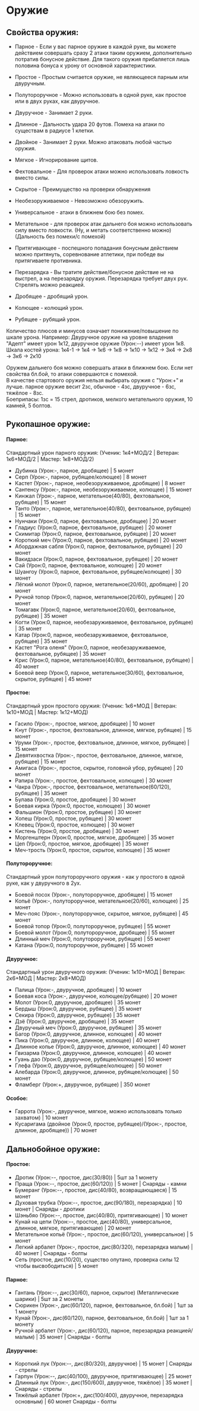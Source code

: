 # Оружие

## Свойства оружия:
* Парное - Если у вас парное оружие в каждой руке, вы можете действием совершать сразу 2 атаки таким оружием, дополнительно потратив бонусное действие. Для такого оружия прибаляется лишь половина бонуса к урону от основной характеристики.
* Простое - Простым считается оружие, не являющееся парным или двуручным.
* Полутороручное - Можно использовать в одной руке, как простое или в двух руках, как двуручное.
* Двуручное - Занимает 2 руки. 

* Длинное - Дальность удара 20 футов. Помеха на атаки по существам в радиусе 1 клетки. 
* Двойное - Занимает 2 руки. Можно атаковать любой частью оружия.
* Мягкое - Игнорирование щитов.
* Фехтовальное - Для проверок атаки можно использовать ловкость вместо силы.
* Скрытое - Преимущество на проверки обнаружения
* Необезоруживаемое - Невозможно обезоружить.

* Универсальное - атаки в ближнем бою без помех.
* Метательное - для проверок атак дальнего боя можно использовать силу вместо ловкости. (Ну, и метать соответственно можно) (Дальность без помехи/с помехой)
* Притягивающее - поспешного попадания бонусным действием можно притянуть, соревнование атлетики, при победе вы притягиваете противника.
* Перезарядка - Вы тратите действие/бонусное действие не на выстрел, а на перезарядку оружия. Перезарядка требует двух рук. Стрелять можно реакцией.

* Дробящее - дробящий урон.
* Колющее - колющий урон.
* Рубящее - рубящий урон.

Количество плюсов и минусов означает понижение/повышение по шкале урона.
Например: Двуручное оружие на уровне владения "Адепт" имеет урон 1к12, двуручное оружие (Урон:--) имеет урон 1к8.
Шкала костей урона:
1к4-1 -> 1к4 -> 1к6 -> 1к8 -> 1к10 -> 1к12 -> 3к4 -> 2к8 -> 3к6 -> 2к10

Оружем дальнего боя можно совершать атаки в ближнем бою. Если нет свойства бл.бой, то атаки совершаются с помехой.  
В качестве стартового оружия нельзя выбирать оружия с "Урон:+" и лучше.
парное оружие весит 2зс, обычное - 4зс, двуручное - 6зс, тяжёлое - 8зс.  
Боеприпасы: 1зс = 15 стрел, дротиков, мелкого метательного оружия, 10 камней, 5 болтов.  

## Рукопашное оружие:

#### Парное:  
Стандартный урон парного оружия: (Ученик: 1к4+МОД/2 | Ветеран: 1к6+МОД/2 | Мастер: 1к8+МОД/2)  

* Дубинка               (Урон:-, парное, дробящее) | 5 монет
* Серп                  (Урон:-, парное, рубящее/колющее) | 8 монет
* Кастет                (Урон:-, парное, необезоруживаемое, дробящее) | 8 монет
* Сантенсу              (Урон:-, парное, необезоруживаемое, колющее) | 15 монет
* Кинжал                (Урон:-, парное, метательное(40/80), фехтовальное, рубящее) | 15 монет
* Танто                 (Урон:-, парное, метательное(40/80), фехтовальное, рубящее) | 15 монет
* Нунчаки               (Урон:0, парное, фехтовальное, дробящее) | 20 монет
* Гладиус               (Урон:0, парное, фехтовальное, рубящее) | 20 монет
* Скимитар              (Урон:0, парное, фехтовальное, рубящее) | 20 монет
* Короткий меч          (Урон:0, парное, фехтовальное, рубящее) | 20 монет
* Абордажная сабля      (Урон:0, парное, фехтовальное, рубящее) | 20 монет
* Вакидзаси             (Урон:0, парное, фехтовальное, рубящее) | 20 монет
* Сай                   (Урон:0, парное, фехтовальное, колющее) | 20 монет
* Шуангоу               (Урон:0, парное, фехтовальное, рубящее/колющее) | 30 монет
* Лёгкий молот          (Урон:0, парное, метательное(20/60), дробящее) | 20 монет
* Ручной топор          (Урон:0, парное, метательное(20/60), рубящее) | 20 монет
* Томагавк              (Урон:0, парное, метательное(20/60), фехтовальное, рубящее) | 35 монет
* Когти                 (Урон:0, парное, необезаруживаемое, фехтовальное, рубящее) | 35 монет
* Катар                 (Урон:0, парное, необезаруживаемое, фехтовальное, рубящее) | 35 монет
* Кастет "Рога оленя"   (Урон:0, парное, необезаруживаемое, фехтовальное, рубящее) | 35 монет
* Крис                  (Урон:0, парное, метательное(40/80), фехтовальное, рубящее) | 40 монет
* Боевой веер           (Урон:0, парное, метательное(30/60), фехтовальное, скрытое, рубящее) | 45 монет

#### Простое:  
Стандартный урон простого оружия: (Ученик: 1к6+МОД | Ветеран: 1к10+МОД | Мастер: 1к12+МОД)  

* Гасило                (Урон:-, простое, мягкое, дробящее) | 10 монет
* Кнут                  (Урон:-, простое, фехтовальное, длинное, мягкое, рубящее) | 15 монет
* Уруми                 (Урон:-, простое, фехтовальное, длинное, мягкое, рубящее) | 15 монет
* Девятихвостка         (Урон:-, простое, фехтовальное, длинное, мягкое, рубящее) | 15 монет
* Амигаса               (Урон:-, простое, скрытое, головной убор, рубящее) | 20 монет
* Рапира                (Урон:-, простое, фехтовальное, колющее) | 30 монет
* Чакра                 (Урон:-, простое, фехтовальное, метательное(60/120), рубящее) | 35 монет
* Булава                (Урон:0, простое, дробящее) | 30 монет
* Боевая кирка          (Урон:0, простое, колющее) | 30 монет
* Фальшион              (Урон:0, простое, рубящее) | 30 монет
* Хопеш                 (Урон:0, простое, рубящее) | 30 монет
* Клевец                (Урон:0, простое, колющее) | 30 монет
* Кистень               (Урон:0, простое, дробящее)  | 30 монет
* Моргенштерн           (Урон:0, простое, мягкое, дробящее) | 35 монет
* Цеп                   (Урон:0, простое, мягкое, дробящее) | 35 монет
* Меч-трость            (Урон:0, простое, скрытое, колющее) | 35 монет

#### Полутороручное:
Стандартный урон полутороручного оружия - как у простого в одной руке, как у двуручного в 2ух.

* Боевой посох          (Урон:-, полутороручное, дробящее) | 15 монет
* Копьё                 (Урон:-, полутороручное, метательное(20/60), колющее) | 25 монет
* Меч-пояс              (Урон:-, полутороручное, скрытое, мягкое, рубящее) | 45 монет
* Боевой топор          (Урон:0, полутороручное, рубящее) | 55 монет
* Боевой молот          (Урон:0, полутороручное, дробящее) | 55 монет
* Длинный меч           (Урон:0, полутороручное, рубящее) | 55 монет
* Катана                (Урон:0, полутороручное, рубящее) | 55 монет

#### Двуручное:
Стандартный урон двуручного оружия: (Ученик: 1к10+МОД | Ветеран: 2к6+МОД | Мастер: 2к8+МОД)  


* Палица                (Урон:-, двуручное, дробящее) | 10 монет
* Боевая коса           (Урон:-, двуручное, колющее/рубящее) | 20 монет
* Молот                 (Урон:0, двуручное, дробящее) | 35 монет
* Бердыш                (Урон:0, двуручное, рубящее) | 35 монет
* Секира                (Урон:0, двуручное, рубящее) | 35 монет
* Дзё                   (Урон:0, двуручное, дробящее) | 35 монет
* Двуручный меч         (Урон:0, двуручное, рубящее)  | 35 монет
* Багор                 (Урон:0, двуручное, длинное, колющее) | 40 монет
* Пика                  (Урон:0, двуручное, длинное, колющее) | 40 монет
* Длинное копье         (Урон:0, двуручное, длинное, колющее) | 40 монет
* Гвизарма              (Урон:0, двуручное, длинное, колющее) | 40 монет
* Гуань дао             (Урон:0, двуручное, рубящее/колющее) | 50 монет
* Глефа                 (Урон:0, двуручное, рубящее/колющее) | 50 монет
* Алебарда              (Урон:0, двуручное, длинное, рубящее/колющее) | 50 монет
* Фламберг              (Урон:+, двуручное, рубящее) | 350 монет

#### Особое:

* Гаррота               (Урон:-, двуручное, мягкое, можно использовать только захватом) | 10 монет
* Кусаригама            (двойное (Урон:0, простое, рубящее)/(Урон:-, простое, длинное, дробящее)) | 70 монет

## Дальнобойное оружие:

#### Простое:
* Дротик                (Урон:--, простое, дис(30/80)) | 5шт за 1 монету
* Праща                 (Урон:--, простое, дис(60/120)) | 5 монет  |    Снаряды - камни
* Бумеранг              (Урон:--, простое, дис(40/80), возвращающаеся) | 15 монет
* Духовая трубка        (Урон:--, простое, дис(90/180), перезарядка) | 10 монет |   Снаряды - дротики
* Шэньбяо               (Урон:--, простое, дис(40/80), притягивающее) | 10 монет
* Кунай на цепи         (Урон:--, простое, дис(40/80), универсальное, длинное, мягкое, притягивающее) | 20 монет
* Метательное копьё     (Урон:-, простое, дис(60/120), универсальное) | 5 монет
* Легкий арбалет        (Урон:-, простое, дис(80/320), перезарядка малым) | 40 монет |	Снаряды - болты
* Сеть                  (простое, дис(10/20), существо опутано, проверка силы 12 чтобы высвободиться) | 5 монет

#### Парное:
* Гантань               (Урон:--, дис(30/60),  парное, скрытое) (Металлические шарики) | 5шт за 2 монеты
* Сюрикен               (Урон:-, дис(60/120), парное, фехтовальное, бл.бой) | 1шт за 1 монету
* Кунай                 (Урон:-, дис(60/120), парное, фехтовальное, бл.бой) | 1шт за 1 монету
* Ручной арбалет        (Урон:-, дис(60/120), парное, перезарядка реакцией/малым) | 35 монет |	  Снаряды - болты

#### Двуручное:
* Короткий лук          (Урон:--, дис(80/320), двуручное) | 15 монет |	Снаряды - стрелы
* Гарпун                (Урон:--, дис(40/100), двуручное, притягивающее) | 25 монет
* Длинный лук           (Урон:-, дис(150/600), двуручное, тяжёлое) | 35 монет | Снаряды - стрелы
* Тяжёлый арбалет       (Урон:+, дис(100/400), двуручное, перезарядка основным) | 60 монет	  Снаряды - болты
